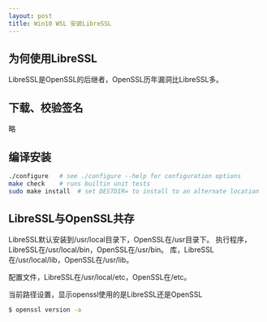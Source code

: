 ```yaml
---
layout: post
title: Win10 WSL 安装LibreSSL
---
```


## 为何使用LibreSSL

LibreSSL是OpenSSL的后继者，OpenSSL历年漏洞比LibreSSL多。

## 下载、校验签名

略

## 编译安装

```bash
./configure   # see ./configure --help for configuration options
make check    # runs builtin unit tests
sudo make install  # set DESTDIR= to install to an alternate location
```


## LibreSSL与OpenSSL共存

LibreSSL默认安装到/usr/local目录下，OpenSSL在/usr目录下。
执行程序，LibreSSL在/usr/local/bin，OpenSSL在/usr/bin。
库，LibreSSL在/usr/local/lib，OpenSSL在/usr/lib。

配置文件，LibreSSL在/usr/local/etc，OpenSSL在/etc。

当前路径设置，显示openssl使用的是LibreSSL还是OpenSSL
```bash
$ openssl version -a
```
